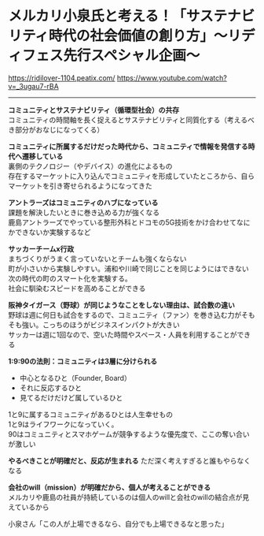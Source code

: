 # メルカリ小泉氏と考える！「サステナビリティ時代の社会価値の創り方」〜リディフェス先行スペシャル企画〜

<https://ridilover-1104.peatix.com/>
<https://www.youtube.com/watch?v=_3ugau7-rBA>

---

**コミュニティとサステナビリティ（循環型社会）の共存**<br>
コミュニティの時間軸を長く捉えるとサステナビリティと同質化する（考えるべき部分がおなじになってくる）

**コミュニティに所属するだけだった時代から、コミュニティで情報を発信する時代へ遷移している**<br>
裏側のテクノロジー（やデバイス）の進化によるもの<br>
存在するマーケットに入り込んでコミュニティを形成していたところから、自らマーケットを引き寄せられるようになってきた

**アントラーズはコミュニティのハブになっている**<br>
課題を解決したいときに巻き込める力が強くなる<br>
鹿島アントラーズでやっている整形外科とドコモの5G技術をかけ合わせてなにかできないか実験するなど

**サッカーチームx行政**<br>
まちづくりがうまく言っていないとチームも強くならない<br>
町が小さいから実験しやすい。浦和や川崎で同じことを同じようにはできない<br>
次の時代の町のスマート化を実験する。<br>
社会に馴染むスピードを高めることができる

**阪神タイガース（野球）が同じようなことをしない理由は、試合数の違い**<br>
野球は週に何日も試合をするので、コミュニティ（ファン）を巻き込む力がそもそも強い。こっちのほうがビジネスインパクトが大きい<br>
サッカーは週に1回なので、空いた時間やスペース・人員を利用することができる


**1:9:90の法則：コミュニティは3層に分けられる**<br>
- 中心となるひと（Founder, Board）
- それに反応するひと
- 見てるだけだけど属しているひと

1と9に属するコミュニティがあるひとは人生幸せもの<br>
1と9はライフワークになっていく。<br>
90はコミュニティとスマホゲームが競争するような優先度で、ここの奪い合いが激しい

**やるべきことが明確だと、反応が生まれる**
ただ深く考えすぎると誰もやらなくなる

**会社のwill（mission）が明確だから、個人が考えることができる**<br>
メルカリや鹿島の社員が持続しているのは個人のwillと会社のwillの結合点が見えているから

小泉さん「この人が上場できるなら、自分でも上場できるなと思った」
